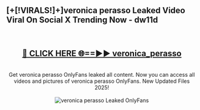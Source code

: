 <h2>[+[!VIRALS!]+]veronica perasso Leaked Video Viral On Social X Trending Now - dw11d</h2>
<br>
<div align="center">
<h2><a href="https://libra.edu.pl?veronica_perasso" rel="nofollow">🔴 CLICK HERE 🌐==►► veronica_perasso</a></h2>
<br>
Get veronica perasso OnlyFans leaked all content. Now you can access all videos and pictures of veronica perasso OnlyFans. New Updated Files 2025!
<br>
<br>
<a href="https://libra.edu.pl?veronica_perasso" rel="nofollow" data-target="animated-image.originalLink"><img src="https://i.ibb.co.com/WyWwxjT/player-gif2.gif" alt="veronica perasso Leaked OnlyFans" style="max-width: 100%; display: inline-block;" data-target="animated-image.originalImage"></a>
</div>
<br>